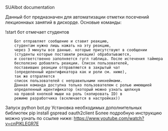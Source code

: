 SUAIbot documentation

Данный бот предназначен для автоматизации отметки посечений лекционнаых занятий в дискорде.
Основые команды:

!start бот отмечает студентов
	
		Бот отправляет сообщение и ставит реакцию, 
		студентам нужно лишь нажать на эту реакцию, 
		через 3 минуты все данные. которые присутствуют в сообщении
		(студенты которые поставили рекации) обрабатываются, 
		и соответственно заполняется гугл таблица. После истечения таймера 
		бесполезно добавлять реакции. Список пользователей, 
		поставивших реакции отправляются в закрытый чат 
		(определенный идентификатора как и роли см. ниже), 
		так же отпраляется 
		список пользователей с неправильными никнеймами. 
		Данная команда доступна только пользователем с ролью имеющией 
		определенный идентификатор (который можно узнать щелкнув
		на правой кнопкой мыши на роль (копировать ID) в 
		режиме разработчика (всключается в настройках))
Запуск 
python bot.py
Установка необходимых дополнительных библиотек
pip install gspread oauth2client
Более подробную инструкцию можно узнать по ссылке ниже: 
https://www.youtube.com/watch?v=cnPlKLEGR7E
